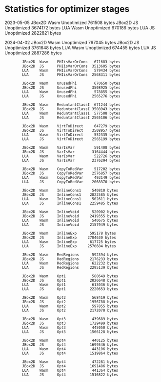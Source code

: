 # Statistics for optimizer stages

2023-05-05  JBox2D  Wasm    Unoptimized      761508 bytes
            JBox2D  JS      Unoptimized     3674172 bytes
            LUA     Wasm    Unoptimized      670186 bytes
            LUA     JS      Unoptimized     2822821 bytes

2024-04-02  JBox2D  Wasm    Unoptimized      767045 bytes
            JBox2D  JS      Unoptimized     3761648 bytes
            LUA     Wasm    Unoptimized      674455 bytes
            LUA     JS      Unoptimized     2887286 bytes

            JBox2D  Wasm    PHIisVarOrCons   671683 bytes
            JBox2D  JS      PHIisVarOrCons  3513605 bytes
            LUA     Wasm    PHIisVarOrCons   579434 bytes
            LUA     JS      PHIisVarOrCons  2568311 bytes

            JBox2D  Wasm    UnusedPhi        670650 bytes
            JBox2D  JS      UnusedPhi       3508925 bytes
            LUA     Wasm    UnusedPhi        578855 bytes
            LUA     JS      UnusedPhi       2565276 bytes

            JBox2D  Wasm    ReduntantClassI  671244 bytes
            JBox2D  JS      ReduntantClassI 3508943 bytes
            LUA     Wasm    ReduntantClassI  577508 bytes
            LUA     JS      ReduntantClassI 2565106 bytes

            JBox2D  Wasm    VirtToDirect     647279 bytes
            JBox2D  JS      VirtToDirect    3508957 bytes
            LUA     Wasm    VirtToDirect     552335 bytes
            LUA     JS      VirtToDirect    2565199 bytes

            JBox2D  Wasm    VarIsVar         591408 bytes
            JBox2D  JS      VarIsVar        3164444 bytes
            LUA     Wasm    VarIsVar         522726 bytes
            LUA     JS      VarIsVar        2376294 bytes

            JBox2D  Wasm    CopyToRedVar     517202 bytes
            JBox2D  JS      CopyToRedVar    2576857 bytes
            LUA     Wasm    CopyToRedVar     493149 bytes
            LUA     JS      CopyToRedVar    2068370 bytes

            JBox2D  Wasm    InlineCons1     540810 bytes
            JBox2D  JS      InlineCons1    2822585 bytes
            LUA     Wasm    InlineCons1     502611 bytes
            LUA     JS      InlineCons1    2259485 bytes

            JBox2D  Wasm    InlineVoid      520902 bytes
            JBox2D  JS      InlineVoid     2419355 bytes
            LUA     Wasm    InlineVoid      540675 bytes
            LUA     JS      InlineVoid     2157949 bytes

            JBox2D  Wasm    InlineExp      595178 bytes
            JBox2D  JS      InlineExp     2784630 bytes
            LUA     Wasm    InlineExp      617725 bytes
            LUA     JS      InlineExp     2570684 bytes

            JBox2D  Wasm    RedRegions      592394 bytes
            JBox2D  JS      RedRegions     2176233 bytes
            LUA     Wasm    RedRegions      622232 bytes
            LUA     JS      RedRegions     2295139 bytes
        
            JBox2D  Wasm    Opt1            580649 bytes
            JBox2D  JS      Opt1           2026648 bytes
            LUA     Wasm    Opt1            613036 bytes
            LUA     JS      Opt1           2220653 bytes

            JBox2D  Wasm    Opt2            568419 bytes
            JBox2D  JS      Opt2           1956788 bytes
            LUA     Wasm    Opt2            597855 bytes
            LUA     JS      Opt2           2172070 bytes

            JBox2D  Wasm    Opt3            439689 bytes
            JBox2D  JS      Opt3           1729499 bytes
            LUA     Wasm    Opt3            445050 bytes
            LUA     JS      Opt3           1566128 bytes

            JBox2D  Wasm    Opt4            440125 bytes
            JBox2D  JS      Opt4           1699546 bytes
            LUA     Wasm    Opt4            443106 bytes
            LUA     JS      Opt4           1519864 bytes

            JBox2D  Wasm    Opt4            472281 bytes
            JBox2D  JS      Opt4           1691486 bytes
            LUA     Wasm    Opt4            441364 bytes
            LUA     JS      Opt4           1516822 bytes
